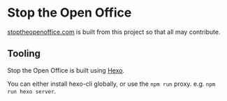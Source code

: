 
# Stop the Open Office

[stoptheopenoffice.com](stoptheopenoffice.com) is built from this project so that all may contribute.

## Tooling

Stop the Open Office is built using [Hexo](https://hexo.io).

You can either install hexo-cli globally, or use the `npm run` proxy. e.g. `npm run hexo server`.
